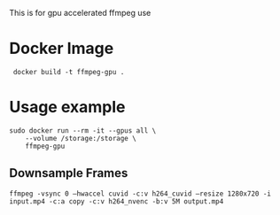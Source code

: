 This is for gpu accelerated ffmpeg use

# Docker Image
```
 docker build -t ffmpeg-gpu .

```

# Usage example

```
sudo docker run --rm -it --gpus all \
    --volume /storage:/storage \
    ffmpeg-gpu
```

## Downsample Frames

```
ffmpeg -vsync 0 –hwaccel cuvid -c:v h264_cuvid –resize 1280x720 -i input.mp4 -c:a copy -c:v h264_nvenc -b:v 5M output.mp4
```